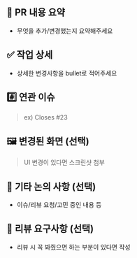## 📝 PR 내용 요약

- 무엇을 추가/변경했는지 요약해주세요

## ✅ 작업 상세

- 상세한 변경사항을 bullet로 적어주세요

## #️⃣ 연관 이슈

> ex) Closes #23

## 🖼️ 변경된 화면 (선택)

> UI 변경이 있다면 스크린샷 첨부

## 💬 기타 논의 사항 (선택)

- 이슈/리뷰 요청/고민 중인 내용 등

## 💬 리뷰 요구사항 (선택)

- 리뷰 시 꼭 봐줬으면 하는 부분이 있다면 작성
